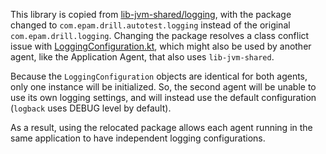 This library is copied from [lib-jvm-shared/logging](..%2Flib-jvm-shared%2Flogging), 
with the package changed to `com.epam.drill.autotest.logging` 
instead of the original `com.epam.drill.logging`. 
Changing the package resolves a class conflict issue with 
[LoggingConfiguration.kt](src%2FcommonMain%2Fkotlin%2Fcom%2Fepam%2Fdrill%2Fautotest%2Flogging%2FLoggingConfiguration.kt),
which might also be used by another agent, like the Application Agent, that also uses `lib-jvm-shared`.

Because the `LoggingConfiguration` objects are identical for both agents, only one instance will be initialized. 
So, the second agent will be unable to use its own logging settings,
and will instead use the default configuration (`logback` uses DEBUG level by default).

As a result, using the relocated package allows each agent running in the same application 
to have independent logging configurations.